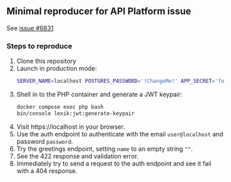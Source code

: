 ## Minimal reproducer for API Platform issue

See [issue #6831](https://github.com/api-platform/core/issues/6831)

### Steps to reproduce

1. Clone this repository
2. Launch in production mode:
   ```bash
   SERVER_NAME=localhost POSTGRES_PASSWORD='!ChangeMe!' APP_SECRET='foobat' APP_ENV=prod CADDY_MERCURE_JWT_SECRET=ChangeThisMercureHubJWTSecretKey  docker compose -f compose.yaml -f compose.prod.yaml up -d --build
   ```
3. Shell in to the PHP container and generate a JWT keypair:
   ```bash
   docker compose exec php bash
   bin/console lexik:jwt:generate-keypair
   ```
4. Visit https://localhost in your browser.
5. Use the auth endpoint to authenticate with the email `user@localhost` and password `password`.
6. Try the greetings endpoint, setting `name` to an empty string `""`.
7. See the 422 response and validation error.
8. Immediately try to send a request to the auth endpoint and see it fail with a 404 response.
